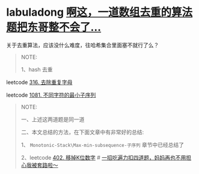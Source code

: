 # labuladong [啊这，一道数组去重的算法题把东哥整不会了…](https://mp.weixin.qq.com/s/Yq49ZBEW3DJx6nXk1fMusw)



关于去重算法，应该没什么难度，往哈希集合里面塞不就行了么？

> NOTE: 
>
> 1、hash 去重



leetcode [316. 去除重复字母](https://leetcode-cn.com/problems/remove-duplicate-letters/)

leetcode [1081. 不同字符的最小子序列](https://leetcode-cn.com/problems/smallest-subsequence-of-distinct-characters/)

> NOTE: 
>
> 一、上述这两道题是同一道
>
> 二、本文总结的方法，在下面文章中有非常好的总结:
>
> 1、 `Monotonic-Stack\Max-min-subsequence-子序列` 章节中已经总结了
>
> 2、leetcode [402. 移掉K位数字](https://leetcode-cn.com/problems/remove-k-digits/) # [一招吃遍力扣四道题，妈妈再也不用担心我被套路啦～](https://leetcode-cn.com/problems/remove-k-digits/solution/yi-zhao-chi-bian-li-kou-si-dao-ti-ma-ma-zai-ye-b-5/)

